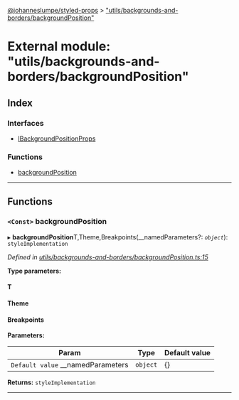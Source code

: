 [@johanneslumpe/styled-props](../README.md) > ["utils/backgrounds-and-borders/backgroundPosition"](../modules/_utils_backgrounds_and_borders_backgroundposition_.md)

# External module: "utils/backgrounds-and-borders/backgroundPosition"

## Index

### Interfaces

* [IBackgroundPositionProps](../interfaces/_utils_backgrounds_and_borders_backgroundposition_.ibackgroundpositionprops.md)

### Functions

* [backgroundPosition](_utils_backgrounds_and_borders_backgroundposition_.md#backgroundposition)

---

## Functions

<a id="backgroundposition"></a>

### `<Const>` backgroundPosition

▸ **backgroundPosition**T,Theme,Breakpoints(__namedParameters?: *`object`*): `styleImplementation`

*Defined in [utils/backgrounds-and-borders/backgroundPosition.ts:15](https://github.com/johanneslumpe/styled-props/blob/3abf398/src/utils/backgrounds-and-borders/backgroundPosition.ts#L15)*

**Type parameters:**

#### T 
#### Theme 
#### Breakpoints 
**Parameters:**

| Param | Type | Default value |
| ------ | ------ | ------ |
| `Default value` __namedParameters | `object` |  {} |

**Returns:** `styleImplementation`

___

